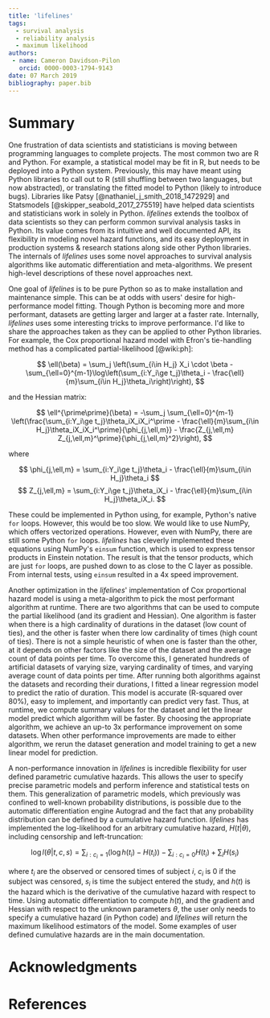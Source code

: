 ```yaml
---
title: 'lifelines'
tags:
  - survival analysis
  - reliability analysis
  - maximum likelihood
authors:
 - name: Cameron Davidson-Pilon
   orcid: 0000-0003-1794-9143
date: 07 March 2019
bibliography: paper.bib
---
```


# Summary

One frustration of data scientists and statisticians is moving between programming languages to complete projects. The most common two are R and Python. For example, a statistical model may be fit in R, but needs to be deployed into a Python system. Previously, this may have meant using Python libraries to call out to R (still shuffling between two languages, but now abstracted), or translating the fitted model to Python (likely to introduce bugs). Libraries like Patsy [@nathaniel_j_smith_2018_1472929] and Statsmodels [@skipper_seabold_2017_275519] have helped data scientists and statisticians work in solely in Python. *lifelines* extends the toolbox of data scientists so they can perform common survival analysis tasks in Python. Its value comes from its intuitive and well documented API, its flexibility in modeling novel hazard functions, and its easy deployment in production systems & research stations along side other Python libraries. The internals of *lifelines* uses some novel approaches to survival analysis algorithms like automatic differentiation and meta-algorithms. We present high-level descriptions of these novel approaches next.


One goal of *lifelines* is to be pure Python so as to make installation and maintenance simple. This can be at odds with users' desire for high-performance model fitting. Though Python is becoming more and more performant, datasets are getting larger and larger at a faster rate. Internally, *lifelines* uses some interesting tricks to improve performance. I'd like to share the approaches taken as they can be applied to other Python libraries. For example, the Cox proportional hazard model with Efron's tie-handling method has a complicated partial-likelihood [@wiki:ph]:

$$
\ell(\beta) = \sum_j \left(\sum_{i\in H_j} X_i \cdot \beta -\sum_{\ell=0}^{m-1}\log\left(\sum_{i:Y_i\ge t_j}\theta_i - \frac{\ell}{m}\sum_{i\in H_j}\theta_i\right)\right),
$$

and the Hessian matrix:

$$
\ell^{\prime\prime}(\beta) = -\sum_j \sum_{\ell=0}^{m-1} \left(\frac{\sum_{i:Y_i\ge t_j}\theta_iX_iX_i^\prime - \frac{\ell}{m}\sum_{i\in H_j}\theta_iX_iX_i^\prime}{\phi_{j,\ell,m}} - \frac{Z_{j,\ell,m} Z_{j,\ell,m}^\prime}{\phi_{j,\ell,m}^2}\right),
$$

where

$$
\phi_{j,\ell,m} = \sum_{i:Y_i\ge t_j}\theta_i - \frac{\ell}{m}\sum_{i\in H_j}\theta_i
$$
$$
Z_{j,\ell,m} = \sum_{i:Y_i\ge t_j}\theta_iX_i - \frac{\ell}{m}\sum_{i\in H_j}\theta_iX_i.
$$

These could be implemented in Python using, for example, Python's native `for` loops. However, this would be too slow. We would like to use NumPy, which offers vectorized operations. However, even with NumPy, there are still some Python `for` loops. *lifelines* has cleverly implemented these equations using NumPy's `einsum` function, which is used to express tensor products in Einstein notation. The result is that the tensor products, which are just `for` loops, are pushed down to as close to the C layer as possible. From internal tests, using `einsum` resulted in a 4x speed improvement.

Another optimization in the *lifelines*' implementation of Cox proportional hazard model is using a meta-algorithm to pick the most performant algorithm at runtime. There are two algorithms that can be used to compute the partial likelihood (and its gradient and Hessian). One algorithm is faster when there is a high cardinality of durations in the dataset (low count of ties), and the other is faster when there low cardinality of times (high count of ties). There is not a simple heuristic of when one is faster than the other, at it depends on other factors like the size of the dataset and the average count of data points per time. To overcome this, I generated hundreds of artificial datasets of varying size, varying cardinality of times, and varying average count of data points per time. After running both algorithms against the datasets and recording their durations, I fitted a linear regression model to predict the ratio of duration. This model is accurate (R-squared over 80%), easy to implement, and importantly can predict very fast. Thus, at runtime, we compute summary values for the dataset and let the linear model predict which algorithm will be faster. By choosing the appropriate algorithm, we achieve an up-to 3x performance improvement on some datasets. When other performance improvements are made to either algorithm, we rerun the dataset generation and model training to get a new linear model for prediction.

A non-performance innovation in *lifelines* is incredible flexibility for user defined parametric cumulative hazards. This allows the user to specify precise parametric models and perform inference and statistical tests on them. This generalization of parametric models, which previously was confined to well-known probability distributions, is possible due to the automatic differentiation engine Autograd and the fact that any probability distribution can be defined by a cumulative hazard function. *lifelines* has implemented the log-likelihood for an arbitrary cumulative hazard, $H(t | \theta)$, including censorship and left-truncation:

$$
\log{l(\theta|t, c, s)} = \sum_{i: c_i=1}\left( \log{h(t_i)} - H(t_i)\right) - \sum_{i: c_i=0} H(t_i) + \sum_{i} H(s_i)
$$

where $t_i$ are the observed or censored times of subject $i$, $c_i$ is 0 if the subject was censored, $s_i$ is time the subject entered the study, and $h(t)$ is the hazard which is the derivative of the cumulative hazard with respect to time. Using automatic differentiation to compute $h(t)$, and the gradient and Hessian with respect to the unknown parameters $\theta$, the user only needs to specify a cumulative hazard (in Python code) and *lifelines* will return the maximum likelihood estimators of the model. Some examples of user defined cumulative hazards are in the main documentation.

# Acknowledgments


# References
